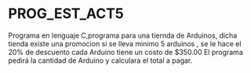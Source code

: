 # PROG_EST_ACT5
Programa en lenguaje C,programa para una tiernda de Arduinos, dicha tienda existe una promocion  si se lleva minimo 5 arduinos , se le hace el 20% de descuento  cada Arduino tiene un costo de $350.00  El programa pedirá la cantidad de Arduino y calculara el total a pagar.
